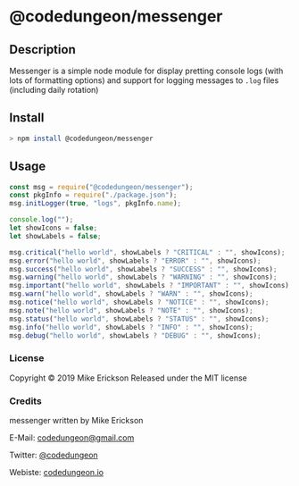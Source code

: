 # @codedungeon/messenger

## Description

Messenger is a simple node module for display pretting console logs (with lots of formatting options) and support for logging messages to `.log` files (including daily rotation)

## Install

```bash
> npm install @codedungeon/messenger
```

## Usage

```js
const msg = require("@codedungeon/messenger");
const pkgInfo = require("./package.json");
msg.initLogger(true, "logs", pkgInfo.name);

console.log("");
let showIcons = false;
let showLabels = false;

msg.critical("hello world", showLabels ? "CRITICAL" : "", showIcons);
msg.error("hello world", showLabels ? "ERROR" : "", showIcons);
msg.success("hello world", showLabels ? "SUCCESS" : "", showIcons);
msg.warning("hello world", showLabels ? "WARNING" : "", showIcons);
msg.important("hello world", showLabels ? "IMPORTANT" : "", showIcons);
msg.warn("hello world", showLabels ? "WARN" : "", showIcons);
msg.notice("hello world", showLabels ? "NOTICE" : "", showIcons);
msg.note("hello world", showLabels ? "NOTE" : "", showIcons);
msg.status("hello world", showLabels ? "STATUS" : "", showIcons);
msg.info("hello world", showLabels ? "INFO" : "", showIcons);
msg.debug("hello world", showLabels ? "DEBUG" : "", showIcons);
```

### License

Copyright &copy; 2019 Mike Erickson
Released under the MIT license

### Credits

messenger written by Mike Erickson

E-Mail: [codedungeon@gmail.com](mailto:codedungeon@gmail.com)

Twitter: [@codedungeon](http://twitter.com/codedungeon)

Webiste: [codedungeon.io](http://codedungeon.io)
